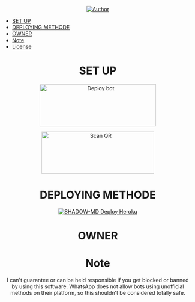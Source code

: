 <p align="center">
<a href="https://github.com/JoyBoySer"><img title="Author" src="https://img.shields.io/badge/CREATOR-𝙹𝙾𝚈 𝙱𝙾𝚈 𝚂𝙴𝚁-black.svg?style=for-the-badge&logo=github"></a>


- [SET UP](#setup)
- [DEPLOYING METHODE](#deployimgmethode)
- [OWNER](#owner)
- [Note](#note)
- [License](#License)

<div align="center">
  
# SET UP
<div align="center">
<a href="https://github.com/JoyBoySer/SHADOW-MD/fork" target="blank"><img align="center" src="https://i.imgur.com/cxaSEWe.png" alt="Deploy bot" height="112" width="310" /></a>
  
  

   
<a href="https://bit.ly/m/SHADOW-MD"><img align="center" src="https://i.imgur.com/dzPTA6u.png" alt="Scan QR" height="112" width="300" /></a><br></div>

# DEPLOYING METHODE
  
  <a href="https://dashboard.heroku.com/new?template=https://github.com/JoyBoySer/SHADOW-MD.git"><img title="SHADOW-MD Deploy Heroku" src="https://img.shields.io/badge/DEPLOY HEROKU-h?color=black&style=for-the-badge&logo=heroku"></a>

# OWNER



# Note

I can't guarantee or can be held responsible if you get blocked or banned by using this software. WhatsApp does not allow bots using unofficial methods on their platform, so this shouldn't be considered totally safe. <br>

<div> </center></center>
